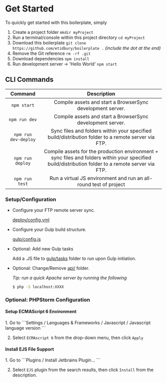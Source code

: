 <h1>Get Started</h1>

To quickly get started with this boilerplate, simply 

1. Create a project folder ```mkdir myProject```
2. Run a terminal/console within this project directory ```cd myProject```
2. Download this boilerplate ```git clone https://github.com/etidbury/boilerplate .``` *(include the dot at the end)*
3. Remove the Git reference ```rm -rf .git```
4. Download dependencies ```npm install```
5. Run development server -> 'Hello World' ```npm start```


<h2>CLI Commands</h2>

| Command                 | Description                                                   |
|:-----------------------:|:-------------------------------------------------------------:|
| `npm start`             | Compile assets and start a BrowserSync development server.   | 
| `npm run dev`           | Compile assets and start a BrowserSync development server.     | 
| `npm run dev-deploy`    | Sync files and folders within your specified build/distribution folder to a remote server via FTP. | 
| `npm run deploy`        | Compile assets for the production environment + sync files and folders within your specified build/distribution folder to a remote server via FTP. | 
| `npm run test`          | Run a virtual JS environment and run an all-round test of project | 

<h3>Setup/Configuration</h3>



- Configure your FTP remote server sync.

    [deploy/config.yml](deploy/config.yml)

- Configure your Gulp build structure.

    [gulp/config.js](gulp/config.js)

- Optional: Add new Gulp tasks
    
    Add a .JS file to [gulp/tasks](gulp/tasks) folder to run upon Gulp initiation.

- Optional: Change/Remove [api/](api/) folder. 

    *Tip: run a quick Apache server by running the following*
    ```bash
    $ php -S localhost:XXXX
    ```




<h3>Optional: PHPStorm Configuration</h3>

<h4>Setup ECMAScript 6 Environment</h4>
1. Go to
```Settings / Languages & Frameworks / Javascript / Javascript language version ```

2. Select ```ECMAscript 6``` from the drop-down menu, then click ```Apply```

<h4>Install EJS File Support</h4>
1. Go to
```Plugins / Install Jetbrains Plugin... ```

2. Select ```EJS``` plugin from the search results, then click ```Install``` from the description.